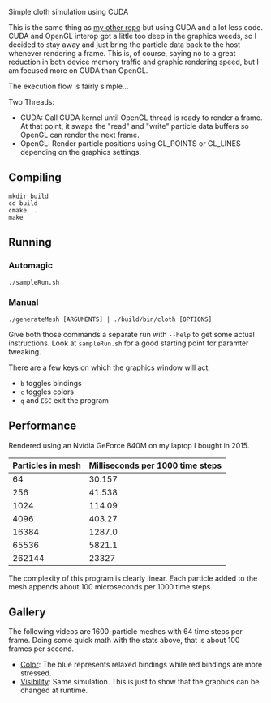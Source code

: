 Simple cloth simulation using CUDA

This is the same thing as
[my other repo](https://github.com/stevenBorisko/Cloth)
but using CUDA and a lot less code. CUDA and OpenGL interop got a little too
deep in the graphics weeds, so I decided to stay away and just bring the
particle data back to the host whenever rendering a frame. This is, of course,
saying no to a great reduction in both device memory traffic and graphic
rendering speed, but I am focused more on CUDA than OpenGL.

The execution flow is fairly simple...

Two Threads:
- CUDA: Call CUDA kernel until OpenGL thread is ready to render a frame. At that
point, it swaps the "read" and "write" particle data buffers so OpenGL can
render the next frame.
- OpenGL: Render particle positions using GL\_POINTS or GL\_LINES depending on
the graphics settings.

## Compiling

```
mkdir build
cd build
cmake ..
make
```

## Running

### Automagic

`./sampleRun.sh`

### Manual

`./generateMesh [ARGUMENTS] | ./build/bin/cloth [OPTIONS]`

Give both those commands a separate run with `--help` to get some actual
instructions. Look at `sampleRun.sh` for a good starting point for paramter
tweaking.

There are a few keys on which the graphics window will act:
- `b` toggles bindings
- `c` toggles colors
- `q` and `ESC` exit the program

## Performance

Rendered using an Nvidia GeForce 840M on my laptop I bought in 2015. 

Particles in mesh | Milliseconds per 1000 time steps
----------------- | --------------------------------
64 | 30.157
256 | 41.538
1024 | 114.09
4096 | 403.27
16384 | 1287.0
65536 | 5821.1
262144 | 23327

The complexity of this program is clearly linear. Each particle added to the
mesh appends about 100 microseconds per 1000 time steps.

## Gallery

The following videos are 1600-particle meshes with 64 time steps per frame.
Doing some quick math with the stats above, that is about 100 frames per second.
- [Color](https://vimeo.com/355227231): The blue represents relaxed bindings
while red bindings are more stressed.
- [Visibility](https://vimeo.com/355227223): Same simulation. This is just to
show that the graphics can be changed at runtime.
